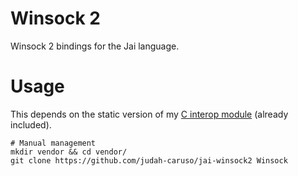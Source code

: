 # Winsock 2

Winsock 2 bindings for the Jai language.

# Usage

This depends on the static version of my [C interop module](https://github.com/judah-caruso/C) (already included).

```shell
# Manual management
mkdir vendor && cd vendor/
git clone https://github.com/judah-caruso/jai-winsock2 Winsock
```
